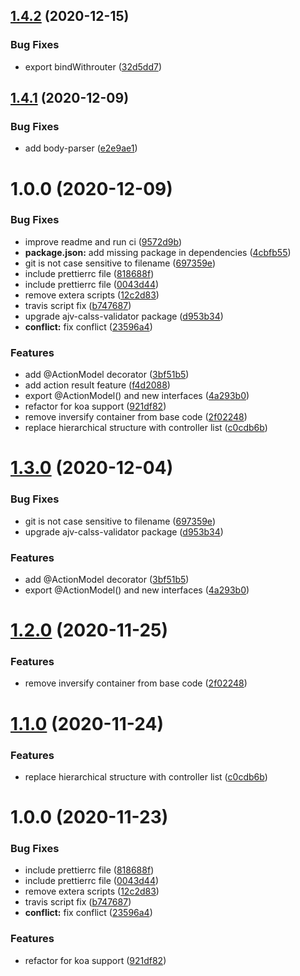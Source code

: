 ## [1.4.2](https://github.com/Qolzam/telar-mvc/compare/v1.4.1...v1.4.2) (2020-12-15)


### Bug Fixes

* export bindWithrouter ([32d5dd7](https://github.com/Qolzam/telar-mvc/commit/32d5dd70efe902680b64022de14703c119e4aa0b))

## [1.4.1](https://github.com/Qolzam/telar-mvc/compare/v1.4.0...v1.4.1) (2020-12-09)


### Bug Fixes

* add body-parser ([e2e9ae1](https://github.com/Qolzam/telar-mvc/commit/e2e9ae127de0dff744495dccc9af5addfb887acc))

# 1.0.0 (2020-12-09)


### Bug Fixes

* improve readme and run ci ([9572d9b](https://github.com/Qolzam/telar-mvc/commit/9572d9b1d6c7b30b5c1b7decd4f698919fac61d7))
* **package.json:** add missing package in dependencies ([4cbfb55](https://github.com/Qolzam/telar-mvc/commit/4cbfb55f33bfad067574004acf80c2d317fee45f))
* git is not case sensitive to filename ([697359e](https://github.com/Qolzam/telar-mvc/commit/697359e9c8e0ea1eb3a5b2733fd16c9618dd4123))
* include prettierrc file ([818688f](https://github.com/Qolzam/telar-mvc/commit/818688fc84ede43c7cfb765251a6d9a10b268522))
* include prettierrc file ([0043d44](https://github.com/Qolzam/telar-mvc/commit/0043d44219e68e40bc9df511c7948544b7c68519))
* remove extera scripts ([12c2d83](https://github.com/Qolzam/telar-mvc/commit/12c2d836ecb68c953ead7a5439950a04a9233a5e))
* travis script fix ([b747687](https://github.com/Qolzam/telar-mvc/commit/b74768707ca91a0deaf27507ac8e9b8df7952d92))
* upgrade ajv-calss-validator package ([d953b34](https://github.com/Qolzam/telar-mvc/commit/d953b34690f7843d3edc8badb921f8dca03155bd))
* **conflict:** fix conflict ([23596a4](https://github.com/Qolzam/telar-mvc/commit/23596a452c03f0d0ea21213f8527671a81b3aef4))


### Features

* add @ActionModel decorator ([3bf51b5](https://github.com/Qolzam/telar-mvc/commit/3bf51b55546d99eaf07d1fda61a66127cfa47f6d))
* add action result feature ([f4d2088](https://github.com/Qolzam/telar-mvc/commit/f4d2088841d601b0a942a4aa5218d16e2f3b1519))
* export @ActionModel() and new interfaces ([4a293b0](https://github.com/Qolzam/telar-mvc/commit/4a293b0dc2f2af250430f34bc5239323e249aeae))
* refactor for koa support ([921df82](https://github.com/Qolzam/telar-mvc/commit/921df829e00a2fffd9b185de656a293e85b2c81f))
* remove inversify container from base code ([2f02248](https://github.com/Qolzam/telar-mvc/commit/2f022487de1cce674572398a1808edf8deae3701))
* replace hierarchical structure with controller list ([c0cdb6b](https://github.com/Qolzam/telar-mvc/commit/c0cdb6b63b715ad00ab1fcbe717bd9d5798106ba))

# [1.3.0](https://github.com/Qolzam/telar-mvc/compare/v1.2.0...v1.3.0) (2020-12-04)


### Bug Fixes

* git is not case sensitive to filename ([697359e](https://github.com/Qolzam/telar-mvc/commit/697359e9c8e0ea1eb3a5b2733fd16c9618dd4123))
* upgrade ajv-calss-validator package ([d953b34](https://github.com/Qolzam/telar-mvc/commit/d953b34690f7843d3edc8badb921f8dca03155bd))


### Features

* add @ActionModel decorator ([3bf51b5](https://github.com/Qolzam/telar-mvc/commit/3bf51b55546d99eaf07d1fda61a66127cfa47f6d))
* export @ActionModel() and new interfaces ([4a293b0](https://github.com/Qolzam/telar-mvc/commit/4a293b0dc2f2af250430f34bc5239323e249aeae))

# [1.2.0](https://github.com/Qolzam/telar-mvc/compare/v1.1.0...v1.2.0) (2020-11-25)


### Features

* remove inversify container from base code ([2f02248](https://github.com/Qolzam/telar-mvc/commit/2f022487de1cce674572398a1808edf8deae3701))

# [1.1.0](https://github.com/Qolzam/telar-mvc/compare/v1.0.0...v1.1.0) (2020-11-24)


### Features

* replace hierarchical structure with controller list ([c0cdb6b](https://github.com/Qolzam/telar-mvc/commit/c0cdb6b63b715ad00ab1fcbe717bd9d5798106ba))

# 1.0.0 (2020-11-23)


### Bug Fixes

* include prettierrc file ([818688f](https://github.com/Qolzam/telar-mvc/commit/818688fc84ede43c7cfb765251a6d9a10b268522))
* include prettierrc file ([0043d44](https://github.com/Qolzam/telar-mvc/commit/0043d44219e68e40bc9df511c7948544b7c68519))
* remove extera scripts ([12c2d83](https://github.com/Qolzam/telar-mvc/commit/12c2d836ecb68c953ead7a5439950a04a9233a5e))
* travis script fix ([b747687](https://github.com/Qolzam/telar-mvc/commit/b74768707ca91a0deaf27507ac8e9b8df7952d92))
* **conflict:** fix conflict ([23596a4](https://github.com/Qolzam/telar-mvc/commit/23596a452c03f0d0ea21213f8527671a81b3aef4))


### Features

* refactor for koa support ([921df82](https://github.com/Qolzam/telar-mvc/commit/921df829e00a2fffd9b185de656a293e85b2c81f))
